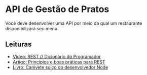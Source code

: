 # API de Gestão de Pratos

Você deve desenvolver uma API por meio da qual um restaurante disponibilizará seu menu.

## Leituras

- [Vídeo: REST // Dicionário do Programador](https://www.youtube.com/watch?v=S7MduKwvVGk)
- [Artigo: Princípios e boas práticas para REST](https://www.alura.com.br/artigos/rest-principios-e-boas-praticas)
- [Livro: Canivete suíço do desenvolvedor Node](https://www.casadocodigo.com.br/products/livro-guia-node-express)
